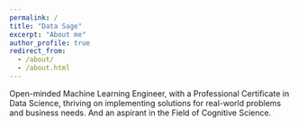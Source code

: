 ```yaml
---
permalink: /
title: "Data Sage"
excerpt: "About me"
author_profile: true
redirect_from: 
  - /about/
  - /about.html
---
```


Open-minded Machine Learning Engineer, with a Professional Certificate in Data Science, thriving on implementing
solutions for real-world problems and business needs. And an aspirant in the Field of Cognitive Science.


